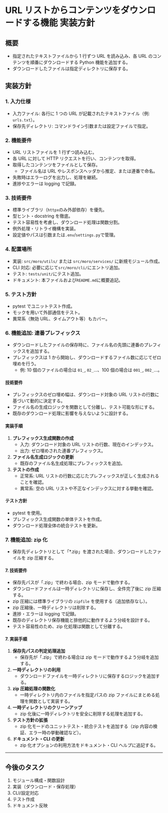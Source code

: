 # URL リストからコンテンツをダウンロードする機能 実装方針

## 概要

- 指定されたテキストファイルから 1 行ずつ URL を読み込み、各 URL のコンテンツを順番にダウンロードする Python 機能を追加する。
- ダウンロードしたファイルは指定ディレクトリに保存する。

## 実装方針

### 1. 入力仕様

- 入力ファイル: 各行に 1 つの URL が記載されたテキストファイル（例: `urls.txt`）。
- 保存先ディレクトリ: コマンドライン引数または設定ファイルで指定。

### 2. 機能要件

- URL リストファイルを 1 行ずつ読み込む。
- 各 URL に対して HTTP リクエストを行い、コンテンツを取得。
- 取得したコンテンツをファイルとして保存。
  - ファイル名は URL やレスポンスヘッダから推定、または連番で命名。
- 失敗時はエラーログを出力し、処理を継続。
- 進捗やエラーは logging で記録。

### 3. 技術要件

- 標準ライブラリ（`httpx`のみ外部依存）を優先。
- 型ヒント・docstring を徹底。
- テスト容易性を考慮し、ダウンロード処理は関数分割。
- 例外処理・リトライ機構を実装。
- 設定値やパスは引数または`.env`/`settings.py`で管理。

### 4. 配置場所

- 実装: `src/moro/utils/` または `src/moro/services/` に新規モジュール作成。
- CLI 対応: 必要に応じて`src/moro/cli/`にエントリ追加。
- テスト: `tests/unit/`にテスト追加。
- ドキュメント: 本ファイルおよび`README.md`に概要追記。

### 5. テスト方針

- pytest でユニットテスト作成。
- モックを用いて外部通信をテスト。
- 異常系（無効 URL、タイムアウト等）もカバー。

### 6. 機能追加: 連番プレフィックス

- ダウンロードしたファイルの保存時に、ファイル名の先頭に連番のプレフィックスを追加する。
- プレフィックスは 1 から開始し、ダウンロードするファイル数に応じてゼロ埋めを行う。
  - 例: 10 個のファイルの場合は `01_`, `02_`...、100 個の場合は `001_`, `002_`...。

#### 技術要件

- プレフィックスのゼロ埋め幅は、ダウンロード対象の URL リストの行数に基づいて動的に決定する。
- ファイル名の生成ロジックを関数として分離し、テスト可能な形にする。
- 既存のダウンロード処理に影響を与えないように設計する。

#### 実装手順

1. **プレフィックス生成関数の作成**
   - 入力: ダウンロード対象の URL リストの行数、現在のインデックス。
   - 出力: ゼロ埋めされた連番プレフィックス。
2. **ファイル名生成ロジックの更新**
   - 既存のファイル名生成処理にプレフィックスを追加。
3. **テストの作成**
   - 正常系: URL リストの行数に応じたプレフィックスが正しく生成されることを確認。
   - 異常系: 空の URL リストや不正なインデックスに対する挙動を確認。

#### テスト方針

- pytest を使用。
- プレフィックス生成関数の単体テストを作成。
- ダウンロード処理全体の統合テストを更新。

### 7. 機能追加: zip 化

- 保存先ディレクトリとして「\*.zip」を渡された場合、ダウンロードしたファイルを zip 圧縮する。

#### 7. 技術要件

- 保存先パスが「.zip」で終わる場合、zip モードで動作する。
- ダウンロードファイルは一時ディレクトリに保存し、全件完了後に zip 圧縮する。
- zip 圧縮には標準ライブラリの `zipfile` を使用する（追加依存なし）。
- zip 圧縮後、一時ディレクトリは削除する。
- 進捗・エラーは logging で記録。
- 既存のディレクトリ保存機能と排他的に動作するよう分岐を設計する。
- テスト容易性のため、zip 化処理は関数として分離する。

#### 7. 実装手順

1. **保存先パスの判定処理追加**
   - 保存先が「.zip」で終わる場合は zip モードで動作するよう分岐を追加する。
2. **一時ディレクトリの利用**
   - ダウンロードファイルを一時ディレクトリに保存するロジックを追加する。
3. **zip 圧縮処理の関数化**
   - 一時ディレクトリ内のファイルを指定パスの zip ファイルにまとめる処理を関数として実装する。
4. **一時ディレクトリのクリーンアップ**
   - zip 化後に一時ディレクトリを安全に削除する処理を追加する。
5. **テスト方針の拡張**
   - zip 化モードのユニットテスト・統合テストを追加する（zip 内容の検証、エラー時の挙動確認など）。
6. **ドキュメント・CLI の更新**
   - zip 化オプションの利用方法をドキュメント・CLI ヘルプに追記する。

---

## 今後のタスク

1. モジュール構成・関数設計
2. 実装（ダウンロード・保存処理）
3. CLI/設定対応
4. テスト作成
5. ドキュメント反映

